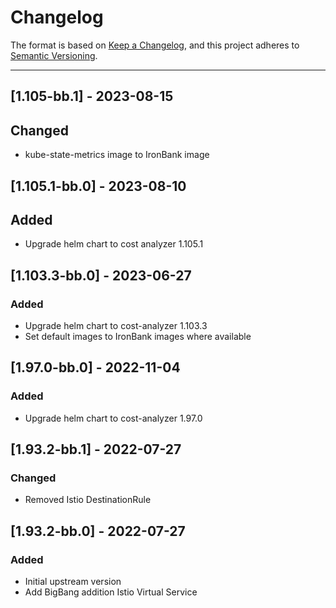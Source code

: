 # Changelog

The format is based on [Keep a Changelog](https://keepachangelog.com/en/1.0.0/), and this project adheres to [Semantic Versioning](https://semver.org/spec/v2.0.0.html).

---
## [1.105-bb.1] - 2023-08-15
## Changed
- kube-state-metrics image to IronBank image

## [1.105.1-bb.0] - 2023-08-10
## Added
- Upgrade helm chart to cost analyzer 1.105.1

## [1.103.3-bb.0] - 2023-06-27
### Added
- Upgrade helm chart to cost-analyzer 1.103.3
- Set default images to IronBank images where available

## [1.97.0-bb.0] - 2022-11-04
### Added
- Upgrade helm chart to cost-analyzer 1.97.0

## [1.93.2-bb.1] - 2022-07-27
### Changed
- Removed Istio DestinationRule

## [1.93.2-bb.0] - 2022-07-27
### Added
- Initial upstream version
- Add BigBang addition Istio Virtual Service

